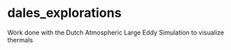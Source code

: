 # dales_explorations
Work done with the Dutch Atmospheric Large Eddy Simulation to visualize thermals
